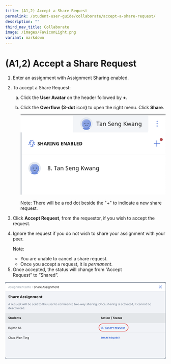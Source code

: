 ```yaml
---
title: (A1,2) Accept a Share Request
permalink: /student-user-guide/collaborate/accept-a-share-request/
description: ""
third_nav_title: Collaborate
image: /images/FaviconLight.png
variant: markdown
---
```

<h1 id="-1b-accept-a-share-request">(A1,2) Accept a Share Request</h1>
<ol>
<li>Enter an assignment with Assignment Sharing enabled.</li>
<li><p>To accept a Share Request:</p>
<ol style="list-style-type: lower-alpha;">
<li>Click the <strong>User Avatar</strong>  on the header followed by <strong>+</strong>. </li>
<li><p>Click the <strong>Overflow</strong> <strong>(3-dot</strong> icon<strong>)</strong> to open the right menu. Click <strong>Share</strong>.</p>
<img src="/images/1Student/CO_AcceptShare.png">
<p><u>Note</u>: There will be a red dot beside the "+" to indicate a new share request. </p>
</li>
</ol>
</li>
<li><p>Click <strong>Accept Request</strong>, from the requestor, if you wish to accept the request.</p>
</li>
<li><p>Ignore the request if you do not wish to share your assignment with your peer.</p>
	<p> <u>Note</u>:</p>
<ul>
<li>You are unable to cancel a share request.</li>
<li>Once you accept a request, it is <em>permanent</em>.</li>
</ul>
</li>
<li>Once accepted, the status will change from ”Accept Request”&nbsp;to&nbsp;”Shared”.</li>
</ol>
<img src="/images/1Student/CO-AcceptShare1.png">